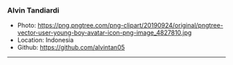 ### Alvin Tandiardi
- Photo: https://png.pngtree.com/png-clipart/20190924/original/pngtree-vector-user-young-boy-avatar-icon-png-image_4827810.jpg
- Location: Indonesia
- Github: https://github.com/alvintan05
***
